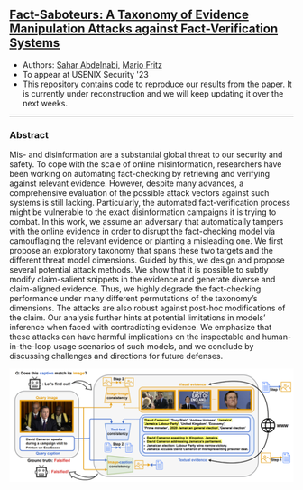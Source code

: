 ## [Fact-Saboteurs: A Taxonomy of Evidence Manipulation Attacks against Fact-Verification Systems](https://arxiv.org/pdf/2209.03755.pdf) 

- Authors: [Sahar Abdelnabi](https://scholar.google.de/citations?user=QEiYbDYAAAAJ&hl=en), [Mario Fritz](https://cispa.saarland/group/fritz/)
- To appear at USENIX Security '23
- This repository contains code to reproduce our results from the paper. It is currently under reconstruction and we will keep updating it over the next weeks. 

- - -
### Abstract ###

Mis- and disinformation are a substantial global threat to our security and safety. To cope with the scale of online misinformation, researchers have been working on automating fact-checking by retrieving and verifying against relevant evidence. However, despite many advances, a comprehensive evaluation of the possible attack vectors against such systems is still lacking. Particularly, the automated fact-verification process might be vulnerable to the exact disinformation campaigns it is trying to combat. In this work, we assume an adversary that automatically tampers with the online evidence in order to disrupt the fact-checking model via camouflaging the relevant evidence or planting a misleading one. We first propose an exploratory taxonomy that spans these two targets and the different threat model dimensions. Guided by this, we design and propose several potential attack methods. We show that it is possible to subtly modify claim-salient snippets in the evidence and generate diverse and claim-aligned evidence. Thus, we highly degrade the fact-checking performance under many different permutations of the taxonomy’s dimensions. The attacks are also robust against post-hoc modifications of the claim. Our analysis further hints at potential limitations in models’ inference when faced with contradicting evidence. We emphasize that these attacks can have harmful implications on the inspectable and human-in-the-loop usage scenarios of such models, and we conclude by discussing challenges and directions for future defenses.

<p align="center">
<img src="https://github.com/S-Abdelnabi/OoC-multi-modal-fc/blob/gh-pages/teaser.PNG" width="850">
</p>
